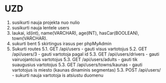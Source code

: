 # UZD 

1. susikurti nauja projekta nuo nulio
2. susikurti nauja lentele users
3. laukai, id(int), name(VARCHAR), age(INT), hasCar(BOOLEAN), town(VARCHAR).
4. sukurti bent 5 skirtingus irasus per phpMyAdmin
5. Sukurti routes
5.1. GET /api/users - gauti visus vartotojus
5.2. GET /api/users/3 - gauti vartotoja pagal id
5.3. GET /api/users/drivers - gauti vairuojantcius vartotojus
5.3. GET /api/users/adults - gauti tik suaugusius vartotojus
5.3. GET /api/users/towns/kaunas - gauti vartotojus is miesto (kaunas dinaminis segmentas)
5.3. POST /api/users/ - sukurti nauja vartotoja is atsiustu duomenu
